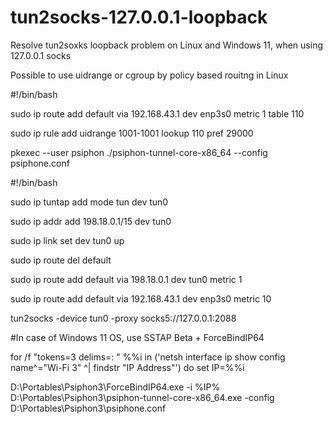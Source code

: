 # tun2socks-127.0.0.1-loopback
Resolve tun2soxks loopback problem on Linux and Windows 11, when using 127.0.0.1 socks

Possible to use uidrange or cgroup by policy based rouitng in Linux

#!/bin/bash

sudo ip route add default via 192.168.43.1 dev enp3s0 metric 1 table 110

sudo ip rule add uidrange 1001-1001 lookup 110 pref 29000

pkexec --user psiphon  ./psiphon-tunnel-core-x86_64  --config psiphone.conf

#!/bin/bash

sudo ip tuntap add mode tun dev tun0

sudo ip addr add 198.18.0.1/15 dev tun0

sudo ip link set dev tun0 up

sudo ip route del default

sudo ip route add default via 198.18.0.1 dev tun0 metric 1

sudo ip route add default via 192.168.43.1 dev enp3s0 metric 10

tun2socks -device tun0 -proxy socks5://127.0.0.1:2088

#In case of Windows 11 OS, use SSTAP Beta + ForceBindIP64

for /f "tokens=3 delims=: " %%i  in ('netsh interface ip show config name^="Wi-Fi 3" ^| findstr "IP Address"') do set IP=%%i

D:\Portables\Psiphon3\ForceBindIP64.exe -i %IP% D:\Portables\Psiphon3\psiphon-tunnel-core-x86_64.exe -config D:\Portables\Psiphon3\psiphone.conf
